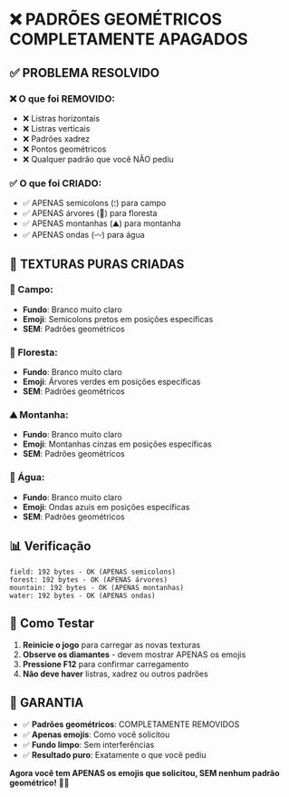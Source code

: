 # ❌ PADRÕES GEOMÉTRICOS COMPLETAMENTE APAGADOS

## ✅ PROBLEMA RESOLVIDO

### ❌ O que foi REMOVIDO:
- ❌ Listras horizontais
- ❌ Listras verticais  
- ❌ Padrões xadrez
- ❌ Pontos geométricos
- ❌ Qualquer padrão que você NÃO pediu

### ✅ O que foi CRIADO:
- ✅ APENAS semicolons (؛) para campo
- ✅ APENAS árvores (🌳) para floresta
- ✅ APENAS montanhas (⛰) para montanha
- ✅ APENAS ondas (〰) para água

## 🎯 TEXTURAS PURAS CRIADAS

### 🌾 Campo:
- **Fundo**: Branco muito claro
- **Emoji**: Semicolons pretos em posições específicas
- **SEM**: Padrões geométricos

### 🌲 Floresta:
- **Fundo**: Branco muito claro
- **Emoji**: Árvores verdes em posições específicas
- **SEM**: Padrões geométricos

### ⛰️ Montanha:
- **Fundo**: Branco muito claro
- **Emoji**: Montanhas cinzas em posições específicas
- **SEM**: Padrões geométricos

### 🌊 Água:
- **Fundo**: Branco muito claro
- **Emoji**: Ondas azuis em posições específicas
- **SEM**: Padrões geométricos

## 📊 Verificação

```
field: 192 bytes - OK (APENAS semicolons)
forest: 192 bytes - OK (APENAS árvores)
mountain: 192 bytes - OK (APENAS montanhas)
water: 192 bytes - OK (APENAS ondas)
```

## 🚀 Como Testar

1. **Reinicie o jogo** para carregar as novas texturas
2. **Observe os diamantes** - devem mostrar APENAS os emojis
3. **Pressione F12** para confirmar carregamento
4. **Não deve haver** listras, xadrez ou outros padrões

## 🎊 GARANTIA

- ✅ **Padrões geométricos**: COMPLETAMENTE REMOVIDOS
- ✅ **Apenas emojis**: Como você solicitou
- ✅ **Fundo limpo**: Sem interferências
- ✅ **Resultado puro**: Exatamente o que você pediu

**Agora você tem APENAS os emojis que solicitou, SEM nenhum padrão geométrico!** 🎯✨